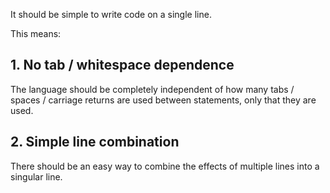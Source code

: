 It should be simple to write code on a single line.

This means:
## 1. No tab / whitespace dependence
The language should be completely independent of how many tabs / spaces / carriage returns are used between statements, only that they are used.
## 2. Simple line combination
There should be an easy way to combine the effects of multiple lines into a singular line.
